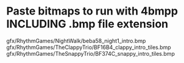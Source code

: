 # Paste bitmaps to run with 4bmpp INCLUDING .bmp file extension
gfx/RhythmGames/NightWalk/beba58_night1_intro.bmp
gfx/RhythmGames/TheClappyTrio/BF16B4_clappy_intro_tiles.bmp
gfx/RhythmGames/TheSnappyTrio/BF374C_snappy_intro_tiles.bmp

